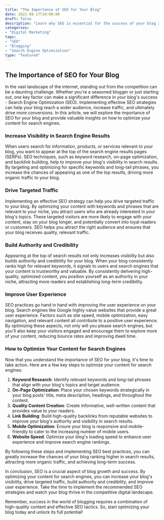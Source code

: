 ```yaml
---
title: "The Importance of SEO for Your Blog"
date: 2022-08-17T10:00:00
draft: false
description: "Learn why SEO is essential for the success of your blog and how to optimize your content for search engines."
categories:
- "Digital Marketing"
tags:
- "SEO"
- "Blogging"
- "Search Engine Optimization"
type: "featured"
---
```


## The Importance of SEO for Your Blog

In the vast landscape of the internet, standing out from the competition can be a daunting challenge. Whether you're a seasoned blogger or just starting out, one key factor can make a significant difference in your blog's success - Search Engine Optimization (SEO). Implementing effective SEO strategies can help your blog reach a wider audience, increase traffic, and ultimately drive more conversions. In this article, we will explore the importance of SEO for your blog and provide valuable insights on how to optimize your content for search engines.

### Increase Visibility in Search Engine Results

When users search for information, products, or services relevant to your blog, you want to appear at the top of the search engine results pages (SERPs). SEO techniques, such as keyword research, on-page optimization, and backlink building, help to improve your blog's visibility in search results. By targeting and optimizing for specific keywords and long-tail phrases, you increase the chances of appearing as one of the top results, driving more organic traffic to your blog.

### Drive Targeted Traffic

Implementing an effective SEO strategy can help you drive targeted traffic to your blog. By optimizing your content with keywords and phrases that are relevant to your niche, you attract users who are already interested in your blog's topics. These targeted visitors are more likely to engage with your content, stay on your blog longer, and potentially convert into loyal readers or customers. SEO helps you attract the right audience and ensures that your blog receives quality, relevant traffic.

### Build Authority and Credibility

Appearing at the top of search results not only increases visibility but also builds authority and credibility for your blog. When your blog consistently ranks high for relevant keywords, it signals to users and search engines that your content is trustworthy and valuable. By consistently delivering high-quality, optimized content, you position yourself as an authority in your niche, attracting more readers and establishing long-term credibility.

### Improve User Experience

SEO practices go hand in hand with improving the user experience on your blog. Search engines like Google highly value websites that provide a great user experience. Factors such as site speed, mobile optimization, easy navigation, and relevant content all contribute to a positive user experience. By optimizing these aspects, not only will you please search engines, but you'll also keep your visitors engaged and encourage them to explore more of your content, reducing bounce rates and improving dwell time.

### How to Optimize Your Content for Search Engines

Now that you understand the importance of SEO for your blog, it's time to take action. Here are a few key steps to optimize your content for search engines:

1. **Keyword Research**: Identify relevant keywords and long-tail phrases that align with your blog's topics and target audience.
2. **On-Page Optimization**: Place your chosen keywords strategically in your blog posts' title, meta description, headings, and throughout the content.
3. **Quality Content Creation**: Create informative, well-written content that provides value to your readers.
4. **Link Building**: Build high-quality backlinks from reputable websites to improve your blog's authority and visibility in search results.
5. **Mobile Optimization**: Ensure your blog is responsive and mobile-friendly to cater to the increasing number of mobile users.
6. **Website Speed**: Optimize your blog's loading speed to enhance user experience and improve search engine rankings.

By following these steps and implementing SEO best practices, you can greatly increase the chances of your blog ranking higher in search results, attracting more organic traffic, and achieving long-term success.

In conclusion, SEO is a crucial aspect of blog growth and success. By optimizing your content for search engines, you can increase your blog's visibility, drive targeted traffic, build authority and credibility, and improve user experience. Take the time to implement the recommended SEO strategies and watch your blog thrive in the competitive digital landscape.

Remember, success in the world of blogging requires a combination of high-quality content and effective SEO tactics. So, start optimizing your blog today and unlock its full potential!
